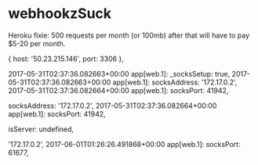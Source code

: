 # webhookzSuck

Heroku fixie: 500 requests per month (or 100mb) after that will have to pay $5-20 per month.


{ host: '50.23.215.146', port: 3306 },

2017-05-31T02:37:36.082663+00:00 app[web.1]:   _socksSetup: true,
2017-05-31T02:37:36.082663+00:00 app[web.1]:   socksAddress: '172.17.0.2',
2017-05-31T02:37:36.082664+00:00 app[web.1]:   socksPort: 41942,


socksAddress: '172.17.0.2',
2017-05-31T02:37:36.082664+00:00 app[web.1]:   socksPort: 41942,

isServer: undefined,

'172.17.0.2',
2017-06-01T01:26:26.491868+00:00 app[web.1]:   socksPort: 61677,

